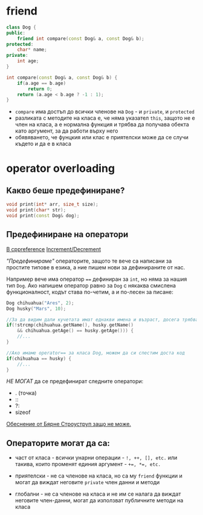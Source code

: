 # friend

```c++
class Dog {
public:
    friend int compare(const Dog& a, const Dog& b);
protected:
    char* name;
private:
    int age;
}

int compare(const Dog& a, const Dog& b) {
    if(a.age == b.age)
        return 0;
    return (a.age < b.age ? -1 : 1);
}
```
- `compare` има достъп до всички членове на `Dog` - и `private`, и `protected`
- разликата с методите на класа е, че няма указател `this`, защото не е член на класа, а е нормална функция и трябва да получава обекта като аргумент, за да работи върху него
- обявяването, че фунцкия или клас е приятелски може да се случи където и да е в класа

# operator overloading
## Kакво беше предефиниране?
```c++
void print(int* arr, size_t size);
void print(char* str);
void print(const Dog& dog);
```

## Предефиниране на оператори
[В cppreference](https://en.cppreference.com/w/cpp/language/operators)
[Increment/Decrement](https://en.cppreference.com/w/cpp/language/operator_incdec)

*"Предефинираме"* операторите, защото те вече са написани за простите типове в езика, а ние пишем нови за дефинираните от нас.

Например вече има оператор `==` дефиниран за `int`, но няма за нашия тип `Dog`. Ако напишем оператор равно за `Dog` с някаква смислена функционалност, кодът става по-четим, а и по-лесен за писане:

```c++
Dog chihuahua("Ares", 2);
Dog husky("Mars", 10);

//За да видим дали кучетата имат еднакви имена и възраст, досега трябваше да правим така:
if(!strcmp(chihuahua.getName(), husky.getName() 
    && chihuahua.getAge() == husky.getAge())) {
    //...
}

//Ако имаме operator== за класа Dog, можем да си спестим доста код
if(chihuahua == husky) {
    //...
}
```

*НЕ МОГАТ* да се предефинират следните оператори:
- . (точка) 
- :: 
- ?: 
- sizeof    

[Обеснение от Бярне Строуструп защо не може.](https://www.stroustrup.com/bs_faq2.html#overload-dot]) 

## Операторите могат да са:
- част от класа - всички унарни операции - `!, ++, [], etc.` или такива, които променят единия аргумент - `+=, *=, etc.` 

- приятелски - не са членове на класа, но са му `friend` функции и могат да виждат неговите `private` член данни и методи   

- глобални - не са членове на класа и не им се налага да виждат неговите член-данни, могат да използват публичните методи на класа

